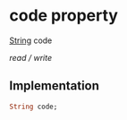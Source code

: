 


# code property






[String](https://api.flutter.dev/flutter/dart-core/String-class.html) code
  
_read / write_






## Implementation

```dart
String code;


```







